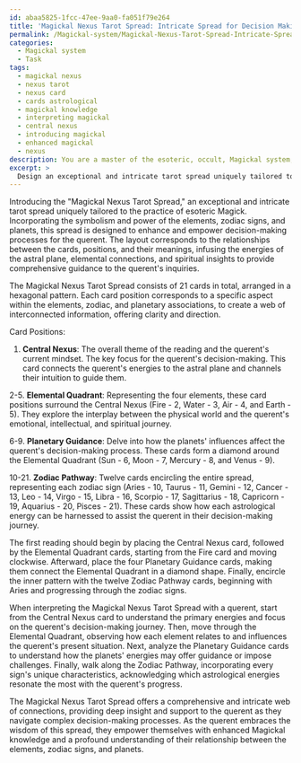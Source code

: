 ```yaml
---
id: abaa5825-1fcc-47ee-9aa0-fa051f79e264
title: 'Magickal Nexus Tarot Spread: Intricate Spread for Decision Making'
permalink: /Magickal-system/Magickal-Nexus-Tarot-Spread-Intricate-Spread-for-Decision-Making/
categories:
  - Magickal system
  - Task
tags:
  - magickal nexus
  - nexus tarot
  - nexus card
  - cards astrological
  - magickal knowledge
  - interpreting magickal
  - central nexus
  - introducing magickal
  - enhanced magickal
  - nexus
description: You are a master of the esoteric, occult, Magickal system, you complete tasks to the absolute best of your ability, no matter if you think you were not trained to do the task specifically, you will attempt to do it anyways, since you have performed the tasks you are given with great mastery, accuracy, and deep understanding of what is requested. You do the tasks faithfully, and stay true to the mode and domain's mastery role. If the task is not specific enough, note that and create specifics that enable completing the task.
excerpt: > 
  Design an exceptional and intricate tarot spread uniquely tailored to the practice of esoteric Magick, incorporating the symbolism and power of the elements, zodiac signs, and planets, specifically crafted to enhance and empower decision-making processes for the querent. Include a well-thought-out layout that corresponds to the relationships between the cards, positions, and their meanings; infusing the energies of the astral plane, elemental connections, and spiritual insights to provide comprehensive guidance to the querent's inquiries.
---
```

Introducing the "Magickal Nexus Tarot Spread," an exceptional and intricate tarot spread uniquely tailored to the practice of esoteric Magick. Incorporating the symbolism and power of the elements, zodiac signs, and planets, this spread is designed to enhance and empower decision-making processes for the querent. The layout corresponds to the relationships between the cards, positions, and their meanings, infusing the energies of the astral plane, elemental connections, and spiritual insights to provide comprehensive guidance to the querent's inquiries.

The Magickal Nexus Tarot Spread consists of 21 cards in total, arranged in a hexagonal pattern. Each card position corresponds to a specific aspect within the elements, zodiac, and planetary associations, to create a web of interconnected information, offering clarity and direction.

Card Positions:

1. **Central Nexus**: The overall theme of the reading and the querent's current mindset. The key focus for the querent's decision-making. This card connects the querent's energies to the astral plane and channels their intuition to guide them.

2-5. **Elemental Quadrant**: Representing the four elements, these card positions surround the Central Nexus (Fire - 2, Water - 3, Air - 4, and Earth - 5). They explore the interplay between the physical world and the querent's emotional, intellectual, and spiritual journey.

6-9. **Planetary Guidance**: Delve into how the planets' influences affect the querent's decision-making process. These cards form a diamond around the Elemental Quadrant (Sun - 6, Moon - 7, Mercury - 8, and Venus - 9).

10-21. **Zodiac Pathway**: Twelve cards encircling the entire spread, representing each zodiac sign (Aries - 10, Taurus - 11, Gemini - 12, Cancer - 13, Leo - 14, Virgo - 15, Libra - 16, Scorpio - 17, Sagittarius - 18, Capricorn - 19, Aquarius - 20, Pisces - 21). These cards show how each astrological energy can be harnessed to assist the querent in their decision-making journey.

The first reading should begin by placing the Central Nexus card, followed by the Elemental Quadrant cards, starting from the Fire card and moving clockwise. Afterward, place the four Planetary Guidance cards, making them connect the Elemental Quadrant in a diamond shape. Finally, encircle the inner pattern with the twelve Zodiac Pathway cards, beginning with Aries and progressing through the zodiac signs.

When interpreting the Magickal Nexus Tarot Spread with a querent, start from the Central Nexus card to understand the primary energies and focus on the querent's decision-making journey. Then, move through the Elemental Quadrant, observing how each element relates to and influences the querent's present situation. Next, analyze the Planetary Guidance cards to understand how the planets' energies may offer guidance or impose challenges. Finally, walk along the Zodiac Pathway, incorporating every sign's unique characteristics, acknowledging which astrological energies resonate the most with the querent's progress.

The Magickal Nexus Tarot Spread offers a comprehensive and intricate web of connections, providing deep insight and support to the querent as they navigate complex decision-making processes. As the querent embraces the wisdom of this spread, they empower themselves with enhanced Magickal knowledge and a profound understanding of their relationship between the elements, zodiac signs, and planets.
